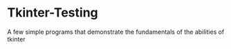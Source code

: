 # Tkinter-Testing
A few simple programs that demonstrate the fundamentals of the abilities of tkinter
